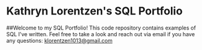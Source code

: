 # Kathryn Lorentzen's SQL Portfolio

##Welcome to my SQL Portfolio! This code repository contains examples of SQL I've written. Feel free to take a look and reach out via email if you have any questions: klorentzen1013@gmail.com

